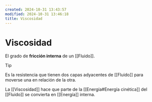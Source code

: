 ```yaml
---
created: 2024-10-31 13:43:57
modified: 2024-10-31 13:46:18
title: Viscosidad
---
```


# Viscosidad

El grado de **fricción interna** de un [[Fluido]].

> [!tip]
> Es la resistencia que tienen dos capas adyacentes de [[Fluido]] para moverse una en relación de la otra.

La [[Viscosidad]] hace que parte de la [[Energía#Energía cinética]] del [[Fluido]] se convierta en [[Energía]] interna.
